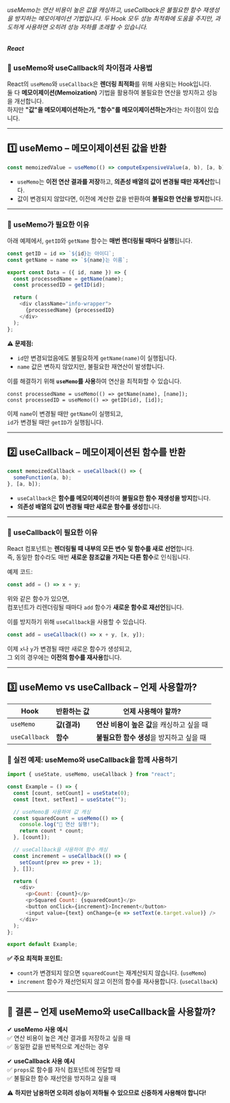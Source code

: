 ###### useMemo는 연산 비용이 높은 값을 캐싱하고, useCallback은 불필요한 함수 재생성을 방지하는 메모이제이션 기법입니다. 두 Hook 모두 성능 최적화에 도움을 주지만, 과도하게 사용하면 오히려 성능 저하를 초래할 수 있습니다.

##### React

### **🔹 useMemo와 useCallback의 차이점과 사용법**

React의 `useMemo`와 `useCallback`은 **렌더링 최적화**를 위해 사용되는 Hook입니다.  
둘 다 **메모이제이션(Memoization)** 기법을 활용하여 불필요한 연산을 방지하고 성능을 개선합니다.  
하지만 **"값"을 메모이제이션하는가, "함수"를 메모이제이션하는가**라는 차이점이 있습니다.

---

## **1️⃣ useMemo – 메모이제이션된 값을 반환**

```js
const memoizedValue = useMemo(() => computeExpensiveValue(a, b), [a, b]);
```

- `useMemo`는 **이전 연산 결과를 저장**하고, **의존성 배열의 값이 변경될 때만 재계산**합니다.
- 값이 변경되지 않았다면, 이전에 계산한 값을 반환하여 **불필요한 연산을 방지**합니다.

---

### **📌 useMemo가 필요한 이유**

아래 예제에서, `getID`와 `getName` 함수는 **매번 렌더링될 때마다 실행**됩니다.

```js
const getID = id => `${id}는 아이디`;
const getName = name => `${name}는 이름`;

export const Data = ({ id, name }) => {
  const processedName = getName(name);
  const processedID = getID(id);

  return (
    <div className="info-wrapper">
      {processedName} {processedID}
    </div>
  );
};
```

**⚠️ 문제점:**

- `id`만 변경되었음에도 불필요하게 `getName(name)`이 실행됩니다.
- `name` 값은 변하지 않았지만, 불필요한 재연산이 발생합니다.

이를 해결하기 위해 **`useMemo`를 사용**하여 연산을 최적화할 수 있습니다.

```
const processedName = useMemo(() => getName(name), [name]);
const processedID = useMemo(() => getID(id), [id]);
```

이제 `name`이 변경될 때만 `getName`이 실행되고,  
`id`가 변경될 때만 `getID`가 실행됩니다.

---

## **2️⃣ useCallback – 메모이제이션된 함수를 반환**

```js
const memoizedCallback = useCallback(() => {
  someFunction(a, b);
}, [a, b]);
```

- `useCallback`은 **함수를 메모이제이션**하여 **불필요한 함수 재생성을 방지**합니다.
- **의존성 배열의 값이 변경될 때만 새로운 함수를 생성**합니다.

---

### **📌 useCallback이 필요한 이유**

React 컴포넌트는 **렌더링될 때 내부의 모든 변수 및 함수를 새로 선언**합니다.  
즉, 동일한 함수라도 매번 **새로운 참조값을 가지는 다른 함수**로 인식됩니다.

예제 코드:

```js
const add = () => x + y;
```

위와 같은 함수가 있으면,  
컴포넌트가 리렌더링될 때마다 `add` 함수가 **새로운 함수로 재선언**됩니다.

이를 방지하기 위해 `useCallback`을 사용할 수 있습니다.

```js
const add = useCallback(() => x + y, [x, y]);
```

이제 `x`나 `y`가 변경될 때만 새로운 함수가 생성되고,  
그 외의 경우에는 **이전의 함수를 재사용**합니다.

---

## **3️⃣ useMemo vs useCallback – 언제 사용할까?**

| Hook          | 반환하는 값  | 언제 사용해야 할까?                        |
| ------------- | ------------ | ------------------------------------------ |
| `useMemo`     | **값(결과)** | **연산 비용이 높은 값**을 캐싱하고 싶을 때 |
| `useCallback` | **함수**     | **불필요한 함수 생성**을 방지하고 싶을 때  |

### **📌 실전 예제: useMemo와 useCallback을 함께 사용하기**

```js
import { useState, useMemo, useCallback } from "react";

const Example = () => {
  const [count, setCount] = useState(0);
  const [text, setText] = useState("");

  // useMemo를 사용하여 값 캐싱
  const squaredCount = useMemo(() => {
    console.log("🔄 연산 실행!");
    return count * count;
  }, [count]);

  // useCallback을 사용하여 함수 캐싱
  const increment = useCallback(() => {
    setCount(prev => prev + 1);
  }, []);

  return (
    <div>
      <p>Count: {count}</p>
      <p>Squared Count: {squaredCount}</p>
      <button onClick={increment}>Increment</button>
      <input value={text} onChange={e => setText(e.target.value)} />
    </div>
  );
};

export default Example;
```

**✅ 주요 최적화 포인트:**

- `count`가 변경되지 않으면 `squaredCount`는 재계산되지 않습니다. (`useMemo`)
- `increment` 함수가 재선언되지 않고 이전의 함수를 재사용합니다. (`useCallback`)

---

## **🎯 결론 – 언제 useMemo와 useCallback을 사용할까?**

✔ **useMemo 사용 예시**  
✅ 연산 비용이 높은 계산 결과를 저장하고 싶을 때  
✅ 동일한 값을 반복적으로 계산하는 경우

✔ **useCallback 사용 예시**  
✅ `props`로 함수를 자식 컴포넌트에 전달할 때  
✅ 불필요한 함수 재선언을 방지하고 싶을 때

⚠️ **하지만 남용하면 오히려 성능이 저하될 수 있으므로 신중하게 사용해야 합니다!**
